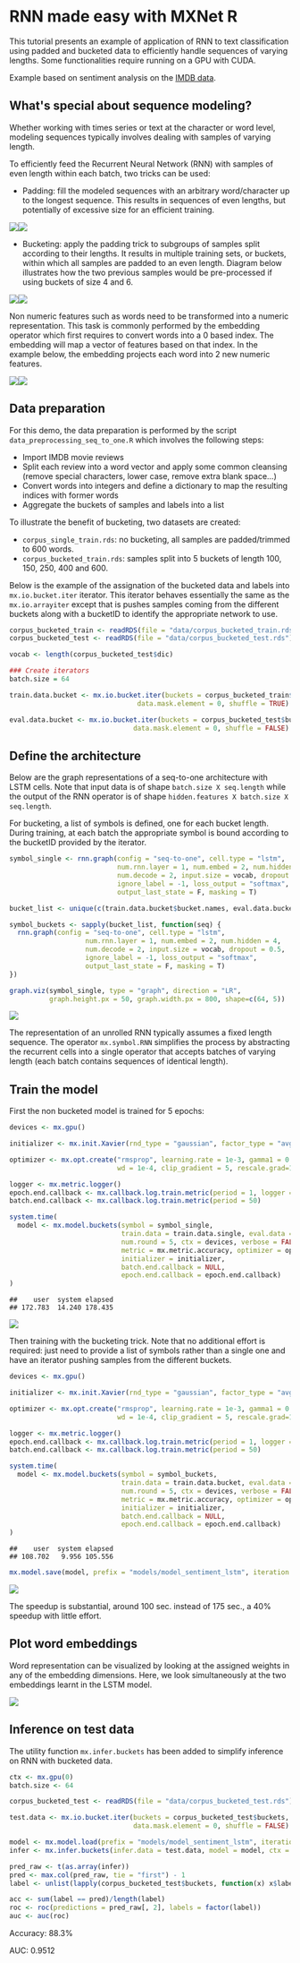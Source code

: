 RNN made easy with MXNet R
================

This tutorial presents an example of application of RNN to text classification using padded and bucketed data to efficiently handle sequences of varying lengths. Some functionalities require running on a GPU with CUDA.

Example based on sentiment analysis on the [IMDB data](http://ai.stanford.edu/~amaas/data/sentiment/).

What's special about sequence modeling?
---------------------------------------

Whether working with times series or text at the character or word level, modeling sequences typically involves dealing with samples of varying length.

To efficiently feed the Recurrent Neural Network (RNN) with samples of even length within each batch, two tricks can be used:

-   Padding: fill the modeled sequences with an arbitrary word/character up to the longest sequence. This results in sequences of even lengths, but potentially of excessive size for an efficient training.

![](README_files/figure-markdown_github-ascii_identifiers/pad-1.png)![](README_files/figure-markdown_github-ascii_identifiers/pad-2.png)

-   Bucketing: apply the padding trick to subgroups of samples split according to their lengths. It results in multiple training sets, or buckets, within which all samples are padded to an even length. Diagram below illustrates how the two previous samples would be pre-processed if using buckets of size 4 and 6.

![](README_files/figure-markdown_github-ascii_identifiers/bucket1-1.png)![](README_files/figure-markdown_github-ascii_identifiers/bucket1-2.png)

Non numeric features such as words need to be transformed into a numeric representation. This task is commonly performed by the embedding operator which first requires to convert words into a 0 based index. The embedding will map a vector of features based on that index. In the example below, the embedding projects each word into 2 new numeric features.

![](README_files/figure-markdown_github-ascii_identifiers/bucket2-1.png)![](README_files/figure-markdown_github-ascii_identifiers/bucket2-2.png)

Data preparation
----------------

For this demo, the data preparation is performed by the script `data_preprocessing_seq_to_one.R` which involves the following steps:

-   Import IMDB movie reviews
-   Split each review into a word vector and apply some common cleansing (remove special characters, lower case, remove extra blank space...)
-   Convert words into integers and define a dictionary to map the resulting indices with former words
-   Aggregate the buckets of samples and labels into a list

To illustrate the benefit of bucketing, two datasets are created:

-   `corpus_single_train.rds`: no bucketing, all samples are padded/trimmed to 600 words.
-   `corpus_bucketed_train.rds`: samples split into 5 buckets of length 100, 150, 250, 400 and 600.

Below is the example of the assignation of the bucketed data and labels into `mx.io.bucket.iter` iterator. This iterator behaves essentially the same as the `mx.io.arrayiter` except that is pushes samples coming from the different buckets along with a bucketID to identify the appropriate network to use.

``` r
corpus_bucketed_train <- readRDS(file = "data/corpus_bucketed_train.rds")
corpus_bucketed_test <- readRDS(file = "data/corpus_bucketed_test.rds")

vocab <- length(corpus_bucketed_test$dic)

### Create iterators
batch.size = 64

train.data.bucket <- mx.io.bucket.iter(buckets = corpus_bucketed_train$buckets, batch.size = batch.size, 
                                data.mask.element = 0, shuffle = TRUE)

eval.data.bucket <- mx.io.bucket.iter(buckets = corpus_bucketed_test$buckets, batch.size = batch.size, 
                               data.mask.element = 0, shuffle = FALSE)
```

Define the architecture
-----------------------

Below are the graph representations of a seq-to-one architecture with LSTM cells. Note that input data is of shape `batch.size X seq.length` while the output of the RNN operator is of shape `hidden.features X batch.size X seq.length`.

For bucketing, a list of symbols is defined, one for each bucket length. During training, at each batch the appropriate symbol is bound according to the bucketID provided by the iterator.

``` r
symbol_single <- rnn.graph(config = "seq-to-one", cell.type = "lstm", 
                           num.rnn.layer = 1, num.embed = 2, num.hidden = 4, 
                           num.decode = 2, input.size = vocab, dropout = 0.5, 
                           ignore_label = -1, loss_output = "softmax",
                           output_last_state = F, masking = T)
```

``` r
bucket_list <- unique(c(train.data.bucket$bucket.names, eval.data.bucket$bucket.names))

symbol_buckets <- sapply(bucket_list, function(seq) {
  rnn.graph(config = "seq-to-one", cell.type = "lstm", 
                   num.rnn.layer = 1, num.embed = 2, num.hidden = 4, 
                   num.decode = 2, input.size = vocab, dropout = 0.5, 
                   ignore_label = -1, loss_output = "softmax",
                   output_last_state = F, masking = T)
})

graph.viz(symbol_single, type = "graph", direction = "LR", 
          graph.height.px = 50, graph.width.px = 800, shape=c(64, 5))
```

![](README_files/figure-markdown_github-ascii_identifiers/architect-1.png)

The representation of an unrolled RNN typically assumes a fixed length sequence. The operator `mx.symbol.RNN` simplifies the process by abstracting the recurrent cells into a single operator that accepts batches of varying length (each batch contains sequences of identical length).

Train the model
---------------

First the non bucketed model is trained for 5 epochs:

``` r
devices <- mx.gpu()

initializer <- mx.init.Xavier(rnd_type = "gaussian", factor_type = "avg", magnitude = 2.5)

optimizer <- mx.opt.create("rmsprop", learning.rate = 1e-3, gamma1 = 0.95, gamma2 = 0.95, 
                           wd = 1e-4, clip_gradient = 5, rescale.grad=1/batch.size)

logger <- mx.metric.logger()
epoch.end.callback <- mx.callback.log.train.metric(period = 1, logger = logger)
batch.end.callback <- mx.callback.log.train.metric(period = 50)

system.time(
  model <- mx.model.buckets(symbol = symbol_single,
                            train.data = train.data.single, eval.data = eval.data.single,
                            num.round = 5, ctx = devices, verbose = FALSE,
                            metric = mx.metric.accuracy, optimizer = optimizer,  
                            initializer = initializer,
                            batch.end.callback = NULL, 
                            epoch.end.callback = epoch.end.callback)
)
```

    ##    user  system elapsed 
    ## 172.783  14.240 178.435

![](README_files/figure-markdown_github-ascii_identifiers/logger1-1.png)

Then training with the bucketing trick. Note that no additional effort is required: just need to provide a list of symbols rather than a single one and have an iterator pushing samples from the different buckets.

``` r
devices <- mx.gpu()

initializer <- mx.init.Xavier(rnd_type = "gaussian", factor_type = "avg", magnitude = 2.5)

optimizer <- mx.opt.create("rmsprop", learning.rate = 1e-3, gamma1 = 0.95, gamma2 = 0.95, 
                           wd = 1e-4, clip_gradient = 5, rescale.grad=1/batch.size)

logger <- mx.metric.logger()
epoch.end.callback <- mx.callback.log.train.metric(period = 1, logger = logger)
batch.end.callback <- mx.callback.log.train.metric(period = 50)

system.time(
  model <- mx.model.buckets(symbol = symbol_buckets,
                            train.data = train.data.bucket, eval.data = eval.data.bucket,
                            num.round = 5, ctx = devices, verbose = FALSE,
                            metric = mx.metric.accuracy, optimizer = optimizer,  
                            initializer = initializer,
                            batch.end.callback = NULL, 
                            epoch.end.callback = epoch.end.callback)
)
```

    ##    user  system elapsed 
    ## 108.702   9.956 105.556

``` r
mx.model.save(model, prefix = "models/model_sentiment_lstm", iteration = 5)
```

![](README_files/figure-markdown_github-ascii_identifiers/logger2-1.png)

The speedup is substantial, around 100 sec. instead of 175 sec., a 40% speedup with little effort.

Plot word embeddings
--------------------

Word representation can be visualized by looking at the assigned weights in any of the embedding dimensions. Here, we look simultaneously at the two embeddings learnt in the LSTM model.

![](README_files/figure-markdown_github-ascii_identifiers/embed-1.png)

Inference on test data
----------------------

The utility function `mx.infer.buckets` has been added to simplify inference on RNN with bucketed data.

``` r
ctx <- mx.gpu(0)
batch.size <- 64

corpus_bucketed_test <- readRDS(file = "data/corpus_bucketed_test.rds")

test.data <- mx.io.bucket.iter(buckets = corpus_bucketed_test$buckets, batch.size = batch.size, 
                               data.mask.element = 0, shuffle = FALSE)
```

``` r
model <- mx.model.load(prefix = "models/model_sentiment_lstm", iteration = 5)
infer <- mx.infer.buckets(infer.data = test.data, model = model, ctx = ctx)

pred_raw <- t(as.array(infer))
pred <- max.col(pred_raw, tie = "first") - 1
label <- unlist(lapply(corpus_bucketed_test$buckets, function(x) x$label))

acc <- sum(label == pred)/length(label)
roc <- roc(predictions = pred_raw[, 2], labels = factor(label))
auc <- auc(roc)
```

Accuracy: 88.3%

AUC: 0.9512
